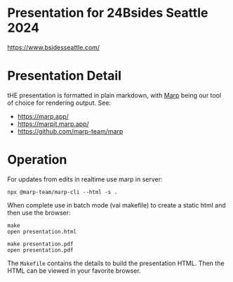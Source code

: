 # Presentation for 24Bsides Seattle 2024 

https://www.bsidesseattle.com/

# Presentation Detail

tHE presentation is formatted in plain markdown, with
[Marp](https://github.com/marp-team/marp-cli) being our tool of choice
for rendering output. See:

* https://marp.app/
* https://marpit.marp.app/
* https://github.com/marp-team/marp

# Operation

For updates from edits in realtime use marp in server:
```
npx @marp-team/marp-cli --html -s . 
```

When complete use in batch mode (vai makefile) to create
a static html and then use the browser:
```
make
open presentation.html

make presentation.pdf
open presentation.pdf

```

The `Makefile` contains the details to build the presentation
HTML. Then the HTML can be viewed in your favorite browser.
